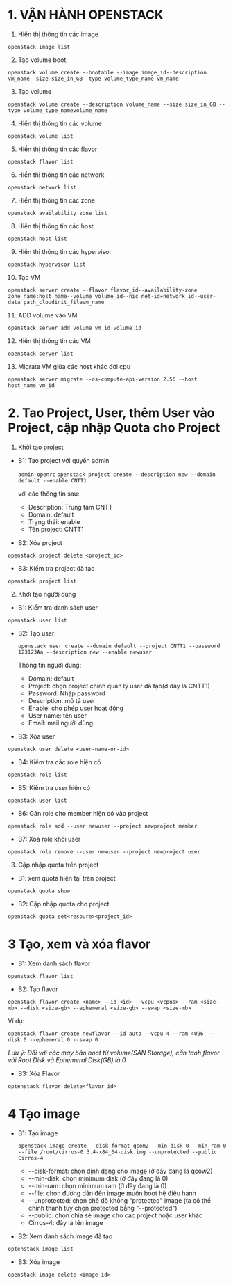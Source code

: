 # 1. VẬN HÀNH OPENSTACK
1. Hiển thị thông tin các image

`openstack image list`

2. Tạo volume boot

`openstack volume create --bootable --image image_id--description vm_name--size size_in_GB--type volume_type_name vm_name`

3. Tạo volume

`openstack volume create --description volume_name --size size_in_GB --type volume_type_namevolume_name`

4. Hiển thị thông tin các volume

`openstack volume list`

5. Hiển thị thông tin các flavor

`openstack flavor list`

6. Hiển thị thông tin các network

`openstack network list`

7. Hiển thị thông tin các zone

`openstack availability zone list`

8. Hiển thị thông tin các host

`openstack host list`

9. Hiển thị thông tin các hypervisor

`openstack hypervisor list`

10. Tạo VM

`openstack server create --flavor flavor_id--availability-zone zone_name:host_name--volume volume_id--nic net-id=network_id--user-data path_cloudinit_filevm_name`

11. ADD volume vào VM

`openstack server add volume vm_id volume_id`

12. Hiển thị thông tin các VM 

`openstack server list`

13. Migrate VM giữa các host khác đời cpu

`openstack server migrate --os-compute-api-version 2.56 --host host_name vm_id`

# 2. Tao Project, User, thêm User vào Project, cập nhập Quota cho Project
1. Khởi tạo project

- B1: Tạo project với quyền admin

  `admin-openrc`
  `openstack project create --description new --domain default --enable CNTT1`

  với các thông tin sau:

  - Description: Trung tâm CNTT
  - Domain: default
  - Trạng thái: enable 
  - Tên project: CNTT1
- B2: Xóa project

`openstack project delete <project_id>`

- B3: Kiểm tra project đã tạo

`openstack project list`

2. Khởi tạo người dùng

- B1: Kiểm tra danh sách user

`openstack user list`

- B2: Tạo user

  `openstack user create --domain default --project CNTT1 --password 123123Aa --description new --enable newuser`

  Thông tin người dùng:
  - Domain: default
  - Project: chọn project chính quản lý user đã tạo(ở đây là CNTT1)
  - Password: Nhập password
  - Description: mô tả user
  - Enable: cho phép user hoạt động
  - User name: tên user
  - Email: mail người dùng 

- B3: Xóa user

`openstack user delete <user-name-or-id>`

- B4: Kiểm tra các role hiện có

`openstack role list`

- B5: Kiểm tra user hiện có 

`openstack user list`

- B6: Gán role cho member hiện có vào project

`openstack role add --user newuser --project newproject member`

- B7: Xóa role khỏi user

`openstack role remove --user newuser --project newproject user`

3. Cập nhập quota trên project
- B1: xem quota hiện tại trên project

`openstack quota show`

- B2: Cập nhập quota cho project

`openstack quota set<resoure><project_id>`

# 3 Tạo, xem  và xóa flavor 

- B1: Xem danh sách flavor

`openstack flavor list`

- B2: Tạo flavor

`openstack flavor create <name> --id <id> --vcpu <vcpus> --ram <size-mb> --disk <size-gb> --ephemeral <size-gb> --swap <size-mb>`

  Ví dụ: 

  `openstack flavor create newflavor --id auto --vcpu 4 --ram 4096  --disk 0 --ephemeral 0 --swap 0`

  *Lưu ý: Đối với các máy bảo boot từ volume(SAN Storage), cần taoh flavor với Root Disk và Ephemeral Disk(GB) là 0* 

- B3: Xóa Flavor

`optenstack flavor delete<flavor_id>`

# 4 Tạo image
- B1: Tạo image

  `openstack image create --disk-format qcom2 --min-disk 0 --min-ram 0 --file /root/cirros-0.3.4-x84_64-disk.img --unprotected --public Cirros-4`
 
  - --disk-format: chọn định dạng cho image (ở đây đang là qcow2)
  - --min-disk: chọn minimum disk (ở đây đang là 0)
  - --min-ram: chọn minimum ram (ở đây đang là 0)
  - --file: chọn đường dẫn đến image muốn boot hệ điều hành
  - --unprotected: chọn chế độ không "protected" image (ta có thể chỉnh thành tùy chọn protected bằng "--protected")
  - --public: chọn chia sẻ image cho các project hoặc user khác
  - Cirros-4: đây là tên image

- B2: Xem danh sách image đã tạo

`optenstack image list`

- B3: Xóa image 

`openstack image delete <image id>`
